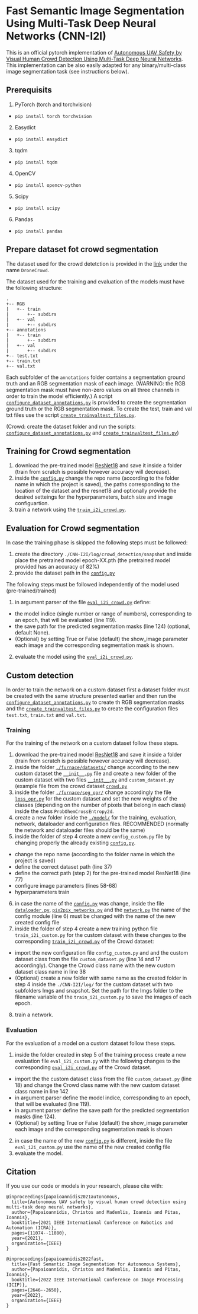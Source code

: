 # Fast Semantic Image Segmentation Using Multi-Task Deep Neural Networks (CNN-I2I)

This is an official pytorch implementation of [Autonomous UAV Safety by Visual Human Crowd Detection Using Multi-Task Deep Neural Networks](https://ieeexplore.ieee.org/abstract/document/9560830). This implementation can be also easily adapted for any binary/multi-class image segmentation task (see instructions below).

## Prerequisits
1. PyTorch (torch and torchvision)
* `pip install torch torchvision`
2. Easydict
* `pip install easydict`
3. tqdm
* `pip install tqdm`
4. OpenCV
* `pip install opencv-python`
5. Scipy
* `pip install scipy`
6. Pandas
* `pip install pandas`

## Prepare dataset fot crowd segmentation
The dataset used for the crowd detetction is provided in the [link](https://aiia.csd.auth.gr/open-multidrone-datasets/) under the name `DroneCrowd`.

The dataset used for the training and evaluation of the models must have the following structure:
```
.
+-- RGB
|   +-- train
|       +-- subdirs
|   +-- val
|       +-- subdirs
+-- annotations
|   +-- train
|       +-- subdirs
|   +-- val
|       +-- subdirs
+-- test.txt
+-- train.txt
+-- val.txt
```
Each subfolder of the `annotations` folder contains a segmentation ground truth and an RGB segmentation mask of each image. (WARNING: the RGB segmentation mask must have non-zero values on all three channels in order to train the model efficiently.) A script [`configure_dataset_annotations.py`](https://github.com/AIIALaboratory/fast_image_segmentation/blob/main/scripts/configure_dataset_annotations.py) is provided to create the segmentation ground truth or the RGB segmentation mask.
To create the test, train and val txt files use the script [`create_trainvaltest_files.py`](https://github.com/AIIALaboratory/fast_image_segmentation/blob/main/scripts/create_trainvaltest_files.py).

(Crowd: create the dataset folder and run the scripts: [`configure_dataset_annotations.py`](https://github.com/AIIALaboratory/fast_image_segmentation/blob/main/scripts/configure_dataset_annotations.py) and [`create_trainvaltest_files.py`](https://github.com/AIIALaboratory/fast_image_segmentation/blob/main/scripts/create_trainvaltest_files.py))

## Training for Crowd segmentation
1. download the pre-trained model [ResNet18](https://drive.google.com/file/d/19xf-d76FFiJfCm6a9QtZrc0xLsw8GMDG/view?usp=sharing) and save it inside a folder (train from scratch is possible however accuracy will decrease).
2. inside the [`config.py`](https://github.com/AIIALaboratory/fast_image_segmentation/blob/main/CNN-I2I/model/crowd_detection/config.py) change the repo name (according to the folder name in which the project is saved), the paths corresponding to the location of the dataset and the resnet18 and optionally provide the desired setteings for the hyperparameters, batch size and image configuartion.
3. train a network using the [`train_i2i_crowd.py`](https://github.com/AIIALaboratory/fast_image_segmentation/blob/main/CNN-I2I/model/crowd_detection/train_i2i_crowd.py).

## Evaluation for Crowd segmentation
In case the training phase is skipped the following steps must be followed:
1. create the directory `./CNN-I2I/log/crowd_detection/snapshot` and inside place the pretrained model epoch-XX.pth (the pretrained model provided has an accuracy of 82%)
2. provide the dataset path in the [`config.py`](https://github.com/AIIALaboratory/fast_image_segmentation/blob/main/CNN-I2I/model/crowd_detection/config.py)

The following steps must be followed independently of the model used (pre-trained/trained)
1. in argument parser of the file [`eval_i2i_crowd.py`](https://github.com/AIIALaboratory/fast_image_segmentation/blob/main/CNN-I2I/model/crowd_detection/eval_i2i_crowd.py) define:
* the model indice (single number or range of numbers), corresponding to an epoch, that will be evaluated (line 119).
* the save path for the predicted segmentation masks (line 124) (optional, default None).
* (Optional) by setting True or False (default) the show_image parameter each image and the corresponding segmentation mask is shown.
2. evaluate the model using the [`eval_i2i_crowd.py`](https://github.com/AIIALaboratory/fast_image_segmentation/blob/main/CNN-I2I/model/crowd_detection/eval_i2i_crowd.py).

## Custom detection
In order to train the network on a custom dataset first a dataset folder must be created with the same structure presented earlier and then run the [`configure_dataset_annotations.py`](https://github.com/AIIALaboratory/fast_image_segmentation/blob/main/scripts/configure_dataset_annotations.py) to create th RGB segmentation masks and the [`create_trainvaltest_files.py`](https://github.com/AIIALaboratory/fast_image_segmentation/blob/main/scripts/create_trainvaltest_files.py) to create the configuration files `test.txt`, `train.txt` and `val.txt`.

### Training
For the training of the network on a custom dataset follow these steps.

1. download the pre-trained model [ResNet18](https://drive.google.com/file/d/19xf-d76FFiJfCm6a9QtZrc0xLsw8GMDG/view?usp=sharing) and save it inside a folder (train from scratch is possible however accuracy will decrease).
2. inside the folder [`./furnace/datasets/`](https://github.com/AIIALaboratory/fast_image_segmentation/tree/main/CNN-I2I/furnace/datasets) change according to the new custom dataset the [`__init__.py`](https://github.com/AIIALaboratory/fast_image_segmentation/blob/main/CNN-I2I/furnace/datasets/__init__.py) file and create a new folder of the custom dataset with two files [`__init__.py`](https://github.com/AIIALaboratory/fast_image_segmentation/blob/main/CNN-I2I/furnace/datasets/crowd/__init__.py) and `custom_dataset.py` (example file from the crowd dataset [`crowd.py`](https://github.com/AIIALaboratory/fast_image_segmentation/blob/main/CNN-I2I/furnace/datasets/crowd/crowd.py)
3. inside the folder [`./furnace/seg_opr/`](https://github.com/AIIALaboratory/fast_image_segmentation/tree/main/CNN-I2I/furnace/seg_opr) change accordingly the file [`loss_opr.py`](https://github.com/AIIALaboratory/fast_image_segmentation/blob/main/CNN-I2I/furnace/seg_opr/loss_opr.py) for the custom dataset and set the new weights of the classes (depending on the number of pixels that belong in each class) inside the class `ProbOhemCrossEntropy2d`. 
4. create a new folder inside the [`./model/`](https://github.com/AIIALaboratory/fast_image_segmentation/tree/main/CNN-I2I/model/) for the training, evaluation, network, dataloader and configuration files. RECOMMENDED (normally the network and dataloader files should be the same)
5. inside the folder of step 4 create a new `config_custom.py` file by changing properly the already existing [`config.py`](https://github.com/AIIALaboratory/fast_image_segmentation/blob/main/CNN-I2I/model/crowd_detection/config.py). 
* change the repo name (according to the folder name in which the project is saved)
* define the correct dataset path (line 37)
* define the correct path (step 2) for the pre-trained model ResNet18 (line 77) 
* configure image parameters (lines 58-68)
* hyperparameters train
6. in case the name of the [`config.py`](https://github.com/AIIALaboratory/fast_image_segmentation/blob/main/CNN-I2I/model/crowd_detection/config.py) was change, inside the file [`dataloader.py`](https://github.com/AIIALaboratory/fast_image_segmentation/blob/main/CNN-I2I/model/crowd_detection/dataloader.py), [`pix2pix_networks.py`](https://github.com/AIIALaboratory/fast_image_segmentation/blob/main/CNN-I2I/model/crowd_detection/pix2pix_networks.py) and the [`network.py`](https://github.com/AIIALaboratory/fast_image_segmentation/blob/main/CNN-I2I/model/crowd_detection/network.py) the name of the config module (line 6) must be changed with the name of the new created config file
7. inside the folder of step 4 create a new training python file `train_i2i_custom.py` for the custom dataset with these changes to the corresponding [`train_i2i_crowd.py`](https://github.com/AIIALaboratory/fast_image_segmentation/blob/main/CNN-I2I/model/crowd_detection/train_i2i_crowd.py) of the Crowd dataset:
* import the new configuration file `config_custom.py` and and the custom dataset class from the file `custom_dataset.py` (line 14 and 17 accordingly). Change the Crowd class name with the new custom dataset class name in line 38
* (Optional) create a new folder with same name as the created folder in step 4 inside the `./CNN-I2I/log/` for the custom dataset with two subfolders Imgs and snapshot. Set the path for the Imgs folder to the filename variable of the `train_i2i_custom.py` to save the images of each epoch.
8. train a network.

### Evaluation
For the evaluation of a model on a custom dataset follow these steps.
1. inside the folder created in step 5 of the training process create a new evaluation file `eval_i2i_custom.py` with the following changes to the corresponding [`eval_i2i_crowd.py`](https://github.com/AIIALaboratory/fast_image_segmentation/blob/main/CNN-I2I/model/crowd_detection/eval_i2i_crowd.py) of the Crowd dataset.
* import the the custom dataset class from the file `custom_dataset.py` (line 18) and change the Crowd class name with the new custom dataset class name in line 142
* in argument parser define the model indice, corresponding to an epoch, that will be evaluated (line 119).
* in argument parser define the save path for the predicted segmentation masks (line 124).
* (Optional) by setting True or False (default) the show_image parameter each image and the corresponding segmentation mask is shown
2. in case the name of the new [`config.py`](https://github.com/AIIALaboratory/fast_image_segmentation/blob/main/CNN-I2I/model/crowd_detection/config.py) is different, inside the file `eval_i2i_custom.py` use the name of the new created config file
3. evaluate the model.

## Citation
If you use our code or models in your research, please cite with:
```
@inproceedings{papaioannidis2021autonomous,
  title={Autonomous UAV safety by visual human crowd detection using multi-task deep neural networks},
  author={Papaioannidis, Christos and Mademlis, Ioannis and Pitas, Ioannis},
  booktitle={2021 IEEE International Conference on Robotics and Automation (ICRA)},
  pages={11074--11080},
  year={2021},
  organization={IEEE}
}

@inproceedings{papaioannidis2022fast,
  title={Fast Semantic Image Segmentation for Autonomous Systems},
  author={Papaioannidis, Christos and Mademlis, Ioannis and Pitas, Ioannis},
  booktitle={2022 IEEE International Conference on Image Processing (ICIP)},
  pages={2646--2650},
  year={2022},
  organization={IEEE}
}
```

